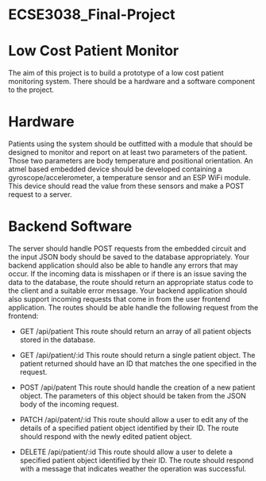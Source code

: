 # ECSE3038_Final-Project
# Low Cost Patient Monitor
  The aim of this project is to build a prototype of a low cost patient monitoring system. There should be a hardware and a software component to the project.

# Hardware
  Patients using the system should be outfitted with a module that should be designed to monitor and report on at least two parameters of the patient. Those two parameters are     body temperature and positional orientation.
  An atmel based embedded device should be developed containing a gyroscope/accelerometer, a temperature sensor and an ESP WiFi module. This device should read the value from     these sensors and make a POST request to a server.

# Backend Software
  The server should handle POST requests from the embedded circuit and the input JSON body should be saved to the database appropriately. Your backend application should also be   able to handle any errors that may occur. If the incoming data is misshapen or if there is an issue saving the data to the database, the route should return an appropriate       status code to the client and a suitable error message. Your backend application should also support incoming requests that come in from the user frontend application. The       routes should be able handle the following request from the frontend:

* GET /api/patient
  This route should return an array of all patient objects stored in the database.

* GET /api/patient/:id
  This route should return a single patient object. The patient returned should have an ID that matches the one specified in the request.

* POST /api/patent
  This route should handle the creation of a new patient object. The parameters of this object should be taken from the JSON body of the incoming request.

* PATCH /api/patent/:id
  This route should allow a user to edit any of the details of a specified patient object identified by their ID. The route should respond with the newly edited patient object.

* DELETE /api/patient/:id
  This route should allow a user to delete a specified patient object identified by their ID. The route should respond with a message that indicates weather the operation was     successful.
